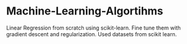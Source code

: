 # Machine-Learning-Algortihms
Linear Regression from scratch using scikit-learn.
Fine tune them with gradient descent and regularization. Used datasets from scikit learn.

